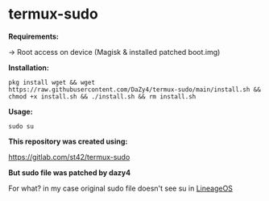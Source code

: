 # termux-sudo

**Requirements:**

-> Root access on device (Magisk & installed patched boot.img)

**Installation:**
```
pkg install wget && wget https://raw.githubusercontent.com/DaZy4/termux-sudo/main/install.sh && chmod +x install.sh && ./install.sh && rm install.sh
```

**Usage:**
```
sudo su
```

**This repository was created using:**

https://gitlab.com/st42/termux-sudo

**But sudo file was patched by dazy4**

For what?
in my case original sudo file doesn't see su in [LineageOS](https://lineageos.org/)
